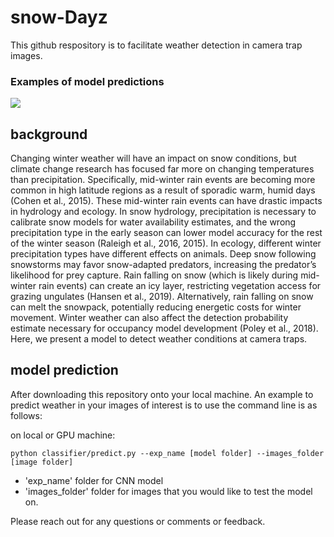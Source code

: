 # snow-Dayz

This github respository is to facilitate weather detection in camera trap images. 

### Examples of model predictions

<img src="https://github.com/CV4EcologySchool/snow-Dayz/blob/main/exp_imgs/Picture2.jpg">

## background

Changing winter weather will have an impact on snow conditions, but climate change research has focused far more on changing temperatures than precipitation. Specifically, mid-winter rain events are becoming more common in high latitude regions as a result of sporadic warm, humid days (Cohen et al., 2015). These mid-winter rain events can have drastic impacts in hydrology and ecology. In snow hydrology, precipitation is necessary to calibrate snow models for water availability estimates, and the wrong precipitation type in the early season can lower model accuracy for the rest of the winter season (Raleigh et al., 2016, 2015). In ecology, different winter precipitation types have different effects on animals. Deep snow following snowstorms may favor snow-adapted predators, increasing the predator’s likelihood for prey capture. Rain falling on snow (which is likely during mid-winter rain events) can create an icy layer, restricting vegetation access for grazing ungulates (Hansen et al., 2019). Alternatively, rain falling on snow can melt the snowpack, potentially reducing energetic costs for winter movement. Winter weather can also affect the detection probability estimate necessary for occupancy model development (Poley et al., 2018). Here, we present a model to detect weather conditions at camera traps. 

## model prediction
After downloading this repository onto your local machine. An example to predict weather in your images of interest is to use the command line is as follows: 

on local or GPU machine:

```
python classifier/predict.py --exp_name [model folder] --images_folder [image folder]
```

- 'exp_name' folder for CNN model 
- 'images_folder' folder for images that you would like to test the model on. 

Please reach out for any questions or comments or feedback. 